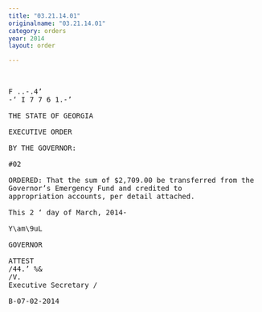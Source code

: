```yaml
---
title: "03.21.14.01"
originalname: "03.21.14.01"
category: orders
year: 2014
layout: order

---
```

<pre>
 

F ..-.4’
-‘ I 7 7 6 1.-’

THE STATE OF GEORGIA

EXECUTIVE ORDER

BY THE GOVERNOR:

#02

ORDERED: That the sum of $2,709.00 be transferred from the
Governor’s Emergency Fund and credited to
appropriation accounts, per detail attached.

This 2 ‘ day of March, 2014-

Y\am\9uL

GOVERNOR

ATTEST
/44.’ %&
/V.
Executive Secretary /

B-07-02-2014

</pre>

